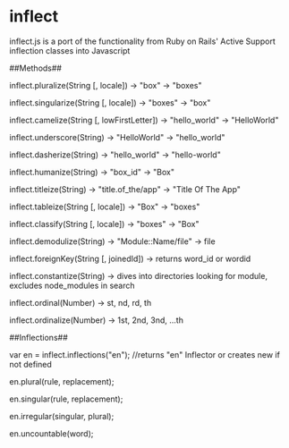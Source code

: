 inflect
=====

inflect.js is a port of the functionality from Ruby on Rails' Active Support inflection classes into Javascript


##Methods##

inflect.pluralize(String [, locale]) -> "box" -> "boxes"

inflect.singularize(String [, locale]) -> "boxes" -> "box"

inflect.camelize(String [, lowFirstLetter]) -> "hello_world" -> "HelloWorld"

inflect.underscore(String) -> "HelloWorld" -> "hello_world"

inflect.dasherize(String) -> "hello_world" -> "hello-world"

inflect.humanize(String) -> "box_id" -> "Box"

inflect.titleize(String) -> "title.of_the/app" -> "Title Of The App"

inflect.tableize(String [, locale]) -> "Box" -> "boxes"

inflect.classify(String [, locale]) -> "boxes" -> "Box"

inflect.demodulize(String) -> "Module::Name/file" -> file

inflect.foreignKey(String [, joinedId]) -> returns word_id or wordid

inflect.constantize(String) -> dives into directories looking for module, excludes node_modules in search

inflect.ordinal(Number) -> st, nd, rd, th

inflect.ordinalize(Number) -> 1st, 2nd, 3nd, ...th


##Inflections##

var en = inflect.inflections("en"); //returns "en" Inflector or creates new if not defined

en.plural(rule, replacement);

en.singular(rule, replacement);

en.irregular(singular, plural);

en.uncountable(word);